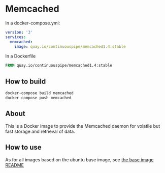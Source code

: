 # Memcached

In a docker-compose.yml:
```yml
version: '3'
services:
  memcached:
    image: quay.io/continuouspipe/memcached1.4:stable
```

In a Dockerfile
```Dockerfile
FROM quay.io/continuouspipe/memcached1.4:stable
```

## How to build
```bash
docker-compose build memcached
docker-compose push memcached
```

## About

This is a Docker image to provide the Memcached daemon for volatile but fast storage and retrieval of data.

## How to use

As for all images based on the ubuntu base image, see
[the base image README](../../ubuntu/16.04/README.md)
